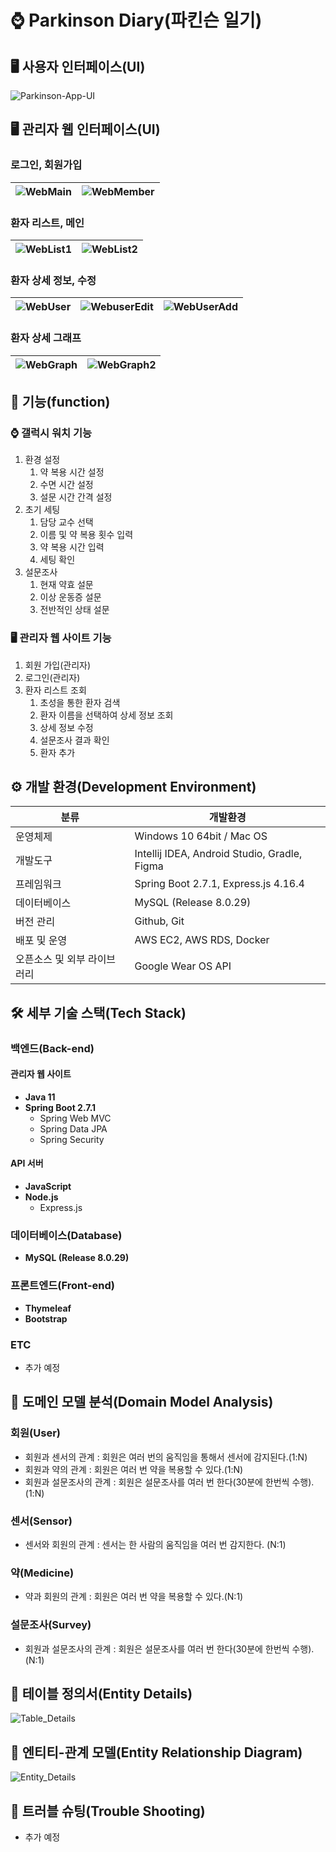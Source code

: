 # ⌚️ Parkinson Diary(파킨슨 일기)

## 🖥 사용자 인터페이스(UI)

![Parkinson-App-UI](./images/Parkinson-App-UI.png)

## 🖥 관리자 웹 인터페이스(UI)
### 로그인, 회원가입
![WebMain](./images/parkinson-diary_web_design/login.png) |![WebMember](./images/parkinson-diary_web_design/register.png)
--- | --- | 
### 환자 리스트, 메인
![WebList1](./images/parkinson-diary_web_design/patientList.png) |![WebList2](./images/parkinson-diary_web_design/index.png)
--- | --- | 
### 환자 상세 정보, 수정
![WebUser](./images/parkinson-diary_web_design/patient.png) |![WebuserEdit](./images/parkinson-diary_web_design/patientEdit.png) |![WebUserAdd](./images/parkinson-diary_web_design/patientForm.png)
--- | --- | --- |
### 환자 상세 그래프
![WebGraph](./images/parkinson-diary_web_design/graph1.png) |![WebGraph2](./images/parkinson-diary_web_design/graph2.png)
--- | --- | 

## 🔎 기능(function)
### ⌚️ 갤럭시 워치 기능
1. 환경 설정
	1. 약 복용 시간 설정
	2. 수면 시간 설정
	3. 설문 시간 간격 설정
2. 초기 세팅
	1. 담당 교수 선택
	2. 이름 및 약 복용 횟수 입력
	3. 약 복용 시간 입력
   	4. 세팅 확인
3. 설문조사
	1. 현재 약효 설문
	2. 이상 운동증 설문
	3. 전반적인 상태 설문
### 🖥 관리자 웹 사이트 기능
1. 회원 가입(관리자)
2. 로그인(관리자)
3. 환자 리스트 조회
	1. 초성을 통한 환자 검색
	2. 환자 이름을 선택하여 상세 정보 조회
	3. 상세 정보 수정
   	4. 설문조사 결과 확인
	5. 환자 추가


## ⚙️ 개발 환경(Development Environment)

| 분류 | 개발환경 | 
|---|---|
| 운영체제 | Windows 10 64bit / Mac OS |
| 개발도구 | Intellij IDEA, Android Studio, Gradle, Figma |
| 프레임워크 | Spring Boot 2.7.1, Express.js 4.16.4 |
| 데이터베이스 | MySQL (Release 8.0.29) |
| 버전 관리 | Github, Git |
| 배포 및 운영 | AWS EC2, AWS RDS, Docker |
| 오픈소스 및 외부 라이브러리 | Google Wear OS API |


## 🛠 세부 기술 스택(Tech Stack)

### 백엔드(Back-end)

#### 관리자 웹 사이트

- **Java 11**
- **Spring Boot 2.7.1**
	- Spring Web MVC
	- Spring Data JPA
	- Spring Security

#### API 서버

- **JavaScript**
- **Node.js**
  - Express.js

### 데이터베이스(Database)

- **MySQL (Release 8.0.29)**

### 프론트엔드(Front-end)

- **Thymeleaf**
- **Bootstrap**

### ETC

- 추가 예정

## 📝 도메인 모델 분석(Domain Model Analysis)

### 회원(User)

- 회원과 센서의 관계 : 회원은 여러 번의 움직임을 통해서 센서에 감지된다.(1:N)
- 회원과 약의 관계 : 회원은 여러 번 약을 복용할 수 있다.(1:N)
- 회원과 설문조사의 관계 : 회원은 설문조사를 여러 번 한다(30분에 한번씩 수행). (1:N)

### 센서(Sensor)

- 센서와 회원의 관계 : 센서는 한 사람의 움직임을 여러 번 감지한다. (N:1)

### 약(Medicine)

- 약과 회원의 관계 : 회원은 여러 번 약을 복용할 수 있다.(N:1)

### 설문조사(Survey)

- 회원과 설문조사의 관계 : 회원은 설문조사를 여러 번 한다(30분에 한번씩 수행). (N:1)

## 📝 테이블 정의서(Entity Details)

![Table_Details](./images/table_details.png)

## 🔗 엔티티-관계 모델(Entity Relationship Diagram)

![Entity_Details](./images/entity_details.png)

## 📐 트러블 슈팅(Trouble Shooting)

- 추가 예정
